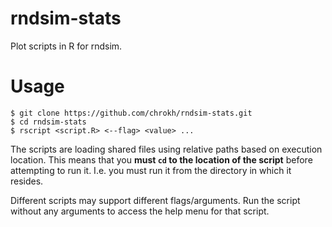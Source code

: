 # rndsim-stats

Plot scripts in R for rndsim.

# Usage

```
$ git clone https://github.com/chrokh/rndsim-stats.git
$ cd rndsim-stats
$ rscript <script.R> <--flag> <value> ...
```

The scripts are loading shared files using relative paths based on execution location. This means that you **must `cd` to the location of the script** before attempting to run it. I.e. you must run it from the directory in which it resides.

Different scripts may support different flags/arguments. Run the script without any arguments to access the help menu for that script.
